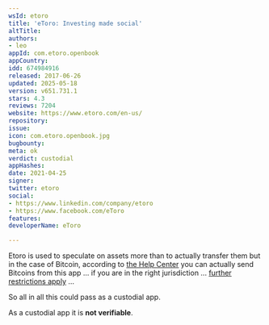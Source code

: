 ```yaml
---
wsId: etoro
title: 'eToro: Investing made social'
altTitle: 
authors:
- leo
appId: com.etoro.openbook
appCountry: 
idd: 674984916
released: 2017-06-26
updated: 2025-05-18
version: v651.731.1
stars: 4.3
reviews: 7204
website: https://www.etoro.com/en-us/
repository: 
issue: 
icon: com.etoro.openbook.jpg
bugbounty: 
meta: ok
verdict: custodial
appHashes: 
date: 2021-04-25
signer: 
twitter: etoro
social:
- https://www.linkedin.com/company/etoro
- https://www.facebook.com/eToro
features: 
developerName: eToro

---
```


Etoro is used to speculate on assets more than to actually transfer them but in
the case of Bitcoin, according to
[the Help Center](https://www.etoro.com/customer-service/help/1422157482/can-i-withdraw-my-cryptocurrencies-from-the-platform/)
you can actually send Bitcoins from this app ... if you are in the right
jurisdiction ...
[further restrictions apply](https://etoro.nanorep.co/widget/widget.html?kb=156763&account=etoro#onloadquestionid=1306615492) ...

So all in all this could pass as a custodial app.

As a custodial app it is **not verifiable**.
